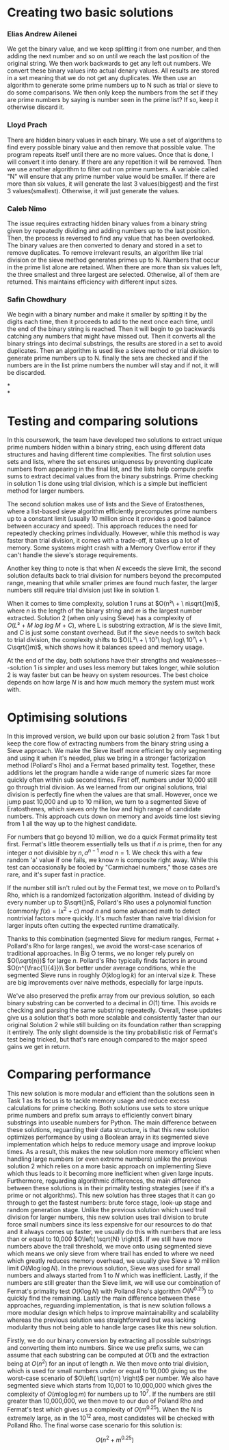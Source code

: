 # Creating two basic solutions 

### Elias Andrew Ailenei

We get the binary value, and we keep splitting it from one number, and
then adding the next number and so on until we reach the last position
of the original string. We then work backwards to get any left out
numbers. We convert these binary values into actual denary values. All
results are stored in a set meaning that we do not get any duplicates.
We then use an algorithm to generate some prime numbers up to N such as
trial or sieve to do some comparisons. We then only keep the numbers
from the set if they are prime numbers by saying is number seen in the
prime list? If so, keep it otherwise discard it.

### Lloyd Prach

There are hidden binary values in each binary. We use a set of
algorithms to find every possible binary value and then remove that
possible value. The program repeats itself until there are no more
values. Once that is done, I will convert it into denary. If there are
any repetition it will be removed. Then we use another algorithm to
filter out non prime numbers. A variable called "N" will ensure that any
prime number value would be smaller. If there are more than six values,
it will generate the last 3 values(biggest) and the first 3
values(smallest). Otherwise, it will just generate the values.

### Caleb Nimo

The issue requires extracting hidden binary values from a binary string
given by repeatedly dividing and adding numbers up to the last position.
Then, the process is reversed to find any value that has been
overlooked. The binary values are then converted to denary and stored in
a set to remove duplicates. To remove irrelevant results, an algorithm
like trial division or the sieve method generates primes up to N.
Numbers that occur in the prime list alone are retained. When there are
more than six values left, the three smallest and three largest are
selected. Otherwise, all of them are returned. This maintains efficiency
with different input sizes.

### Safin Chowdhury

We begin with a binary number and make it smaller by spitting it by the
digits each time, then it proceeds to add to the next once each time,
until the end of the binary string is reached. Then it will begin to go
backwards catching any numbers that might have missed out. Then it
converts all the binary strings into decimal substrings, the results are
stored in a set to avoid duplicates. Then an algorithm is used like a
sieve method or trial division to generate prime numbers up to N.
finally the sets are checked and if the numbers are in the list prime
numbers the number will stay and if not, it will be discarded.

*\
*

# Testing and comparing solutions

In this coursework, the team have developed two solutions to extract
unique prime numbers hidden within a binary string, each using different
data structures and having different time complexities. The first
solution uses sets and lists, where the set ensures uniqueness by
preventing duplicate numbers from appearing in the final list, and the
lists help compute prefix sums to extract decimal values from the binary
substrings. Prime checking in solution 1 is done using trial division,
which is a simple but inefficient method for larger numbers.

The second solution makes use of lists and the Sieve of Eratosthenes,
where a list-based sieve algorithm efficiently precomputes prime numbers
up to a constant limit (usually 10 million since it provides a good
balance between accuracy and speed). This approach reduces the need for
repeatedly checking primes individually. However, while this method is
way faster than trial division, it comes with a trade-off, it takes up a
lot of memory. Some systems might crash with a Memory Overflow error if
they can't handle the sieve's storage requirements.

Another key thing to note is that when $N$ exceeds the sieve limit, the
second solution defaults back to trial division for numbers beyond the
precomputed range, meaning that while smaller primes are found much
faster, the larger numbers still require trial division just like in
solution 1.


When it comes to time complexity, solution 1 runs at
$O(n²\  + \ n\sqrt{}m)$, where $n$ is the length of the binary string
and $m$ is the largest number extracted. Solution 2 (when only using
Sieve) has a complexity of $O(L²\  + \ M\ log\ log\ M\  + \ C)$, where L
is substring extraction, $M$ is the sieve limit, and $C$ is just some
constant overhead. But if the sieve needs to switch back to trial
division, the complexity shifts to
$O(L²\  + \ 10⁷\ log\ log\ 10⁷\  + \ C\sqrt{}m)$, which shows how it
balances speed and memory usage.

At the end of the day, both solutions have their strengths and
weaknesses---solution 1 is simpler and uses less memory but takes
longer, while solution 2 is way faster but can be heavy on system
resources. The best choice depends on how large $N$ is and how much
memory the system must work with.

# Optimising solutions

In this improved version, we build upon our basic solution 2 from Task 1
but keep the core flow of extracting numbers from the binary string
using a Sieve approach. We make the Sieve itself more efficient by only
segmenting and using it when it's needed, plus we bring in a stronger
factorization method (Pollard's Rho) and a Fermat based primality test.
Together, these additions let the program handle a wide range of numeric
sizes far more quickly often within sub second times. First off, numbers
under 10,000 still go through trial division. As we learned from our
original solutions, trial division is perfectly fine when the values are
that small. However, once we jump past 10,000 and up to 10 million, we
turn to a segmented Sieve of Eratosthenes, which sieves only the low and
high range of candidate numbers. This approach cuts down on memory and
avoids time lost sieving from 1 all the way up to the highest candidate.

For numbers that go beyond 10 million, we do a quick Fermat primality
test first. Fermat's little theorem essentially tells us that if $n$ is
prime, then for any integer $a$ not divisible by
$n,a^{n - 1}\ mod\ n = 1$. We check this with a few random 'a' value if
one fails, we know $n$ is composite right away. While this test can
occasionally be fooled by "Carmichael numbers," those cases are rare,
and it's super fast in practice.

If the number still isn't ruled out by the Fermat test, we move on to
Pollard's Rho, which is a randomized factorization algorithm. Instead of
dividing by every number up to $\sqrt{}n$​, Pollard's Rho uses a
polynomial function (commonly $f(x) = \left( x^{2} + c \right)\ mod\ n$
and some advanced math to detect nontrivial factors more quickly. It's
much faster than naive trial division for larger inputs often cutting
the expected runtime dramatically.

Thanks to this combination (segmented Sieve for medium ranges, Fermat +
Pollard's Rho for large ranges), we avoid the worst-case scenarios of
traditional approaches. In Big O terms, we no longer rely purely on
$O(\sqrt{n})$ for large $n$. Pollard's Rho typically finds factors in
around $O(n^{\frac{1}{4}})\ $or better under average conditions, while
the segmented Sieve runs in roughly $O(k\log{\log{k)}}$ for an interval
size $k$. These are big improvements over naive methods, especially for
large inputs.

We've also preserved the prefix array from our previous solution, so
each binary substring can be converted to a decimal in $O(1)$ time. This
avoids re checking and parsing the same substring repeatedly. Overall,
these updates give us a solution that's both more scalable and
consistently faster than our original Solution 2 while still building on
its foundation rather than scrapping it entirely. The only slight
downside is the tiny probabilistic risk of Fermat's test being tricked,
but that's rare enough compared to the major speed gains we get in
return.

# Comparing performance

This new solution is more modular and efficient than the solutions seen
in Task 1 as its focus is to tackle memory usage and reduce excess
calculations for prime checking. Both solutions use sets to store unique
prime numbers and prefix sum arrays to efficiently convert binary
substrings into useable numbers for Python. The main difference between
these solutions, reguarding their data structure, is that this new
solution optimizes performance by using a Boolean array in its segmented
sieve implementation which helps to reduce memory usage and improve
lookup times. As a result, this makes the new solution more memory
efficient when handling large numbers (or even extreme numbers) unlike
the previous solution 2 which relies on a more basic approach on
implementing Sieve which thus leads to it becoming more inefficient when
given large inputs. Furthermore, reguarding algorithmic differences, the
main difference between these solutions is in their primality testing
strategies (see if it's a prime or not algorithms). This new solution
has three stages that it can go through to get the fastest numbers:
brute force stage, look-up stage and random generation stage. Unlike the
previous solution which used trail division for larger numbers, this new
solution uses trail division to brute force small numbers since its less
expensive for our resources to do that and it always comes up faster, we
usually do this with numbers that are less than or equal to 10,000
$O\left( \sqrt{N} \right)$. If we still have more numbers above the
trail threshold, we move onto using segmented sieve which means we only
sieve from where trail has ended to where we need which greatly reduces
memory overhead, we usually give Sieve a 10 million limit
$O(N\log{\log{N)}}$. In the previous solution, Sieve was used for small
numbers and always started from 1 to $N$ which was inefficient. Lastly,
if the numbers are still greater than the Sieve limit, we will use our
combination of Fermat's primality test $O(K\log{N)}$ with Polland Rho's
algorithm $O\left( N^{0.25} \right)$ to quickly find the remaining.
Lastly the main difference between these approaches, reguarding
implementation, is that is new solution follows a more modular design
which helps to improve maintainability and scalability whereas the
previous solution was straightforward but was lacking modularity thus
not being able to handle large cases like this new solution.

Firstly, we do our binary conversion by extracting all possible
substrings and converting them into numbers. Since we use prefix sums,
we can assume that each substring can be computed at $O(1)$ and the
extraction being at $O\left( n^{2} \right)$ for an input of length $n$.
We then move onto trial division, which is used for small numbers under
or equal to 10,000 giving us the worst-case scenario of
$O\left( \sqrt{m} \right)$ per number. We also have segmented sieve
which starts from 10,001 to 10,000,000 which gives the complexity of
$O(m\log{\log{m)}}$ for numbers up to $10^{7}$. If the numbers are still
greater than 10,000,000, we then move to our duo of Polland Rho and
Fermat's test which gives us a complexity of $O\left( m^{0.25} \right)$.
When the N is extremely large, as in the $10^{12}$ area, most candidates
will be checked with Polland Rho. The final worse case scenario for this
solution is:

$$O(n^{2} + m^{0.25})$$


